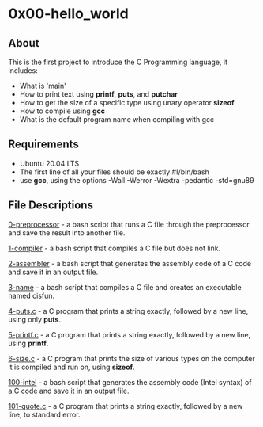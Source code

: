 # 0x00-hello_world
## About
This is the first project to introduce the C Programming language, it includes:
- What is 'main'
- How to print text using **printf**, **puts**, and **putchar**
- How to get the size of a specific type using unary operator **sizeof**
- How to compile using **gcc**
- What is the default program name when compiling with gcc

## Requirements
- Ubuntu 20.04 LTS
- The first line of all your files should be exactly #!/bin/bash
- use **gcc**, using the options -Wall -Werror -Wextra -pedantic -std=gnu89

## File Descriptions
[0-preprocessor](https://github.com/szbrooks2017/holbertonschool-low_level_programming/blob/main/0x00-hello_world/0-preprocessor) -  a bash script that runs a C file through the preprocessor and save the result into another file.

[1-compiler](https://github.com/szbrooks2017/holbertonschool-low_level_programming/blob/main/0x00-hello_world/0-preprocessor) - a bash script that compiles a C file but does not link.

[2-assembler](https://github.com/szbrooks2017/holbertonschool-low_level_programming/blob/main/0x00-hello_world/0-preprocessor) -  a bash script that generates the assembly code of a C code and save it in an output file.

[3-name](https://github.com/szbrooks2017/holbertonschool-low_level_programming/blob/main/0x00-hello_world/0-preprocessor) - a bash script that compiles a C file and creates an executable named cisfun.

[4-puts.c](https://github.com/szbrooks2017/holbertonschool-low_level_programming/blob/main/0x00-hello_world/0-preprocessor) - a C program that prints a string exactly, followed by a new line, using only **puts**.

[5-printf.c](https://github.com/szbrooks2017/holbertonschool-low_level_programming/blob/main/0x00-hello_world/0-preprocessor) - a C program that prints a string exactly, followed by a new line, using **printf**.

[6-size.c](https://github.com/szbrooks2017/holbertonschool-low_level_programming/blob/main/0x00-hello_world/0-preprocessor) - a C program that prints the size of various types on the computer it is compiled and run on, using  **sizeof**.

[100-intel](https://github.com/szbrooks2017/holbertonschool-low_level_programming/blob/main/0x00-hello_world/0-preprocessor) -  a bash script that generates the assembly code (Intel syntax) of a C code and save it in an output file.

[101-quote.c](https://github.com/szbrooks2017/holbertonschool-low_level_programming/blob/main/0x00-hello_world/0-preprocessor) -  a C program that prints a string exactly, followed by a new line, to standard error.
